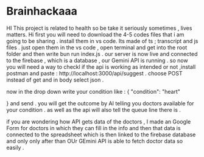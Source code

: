 # Brainhackaaa
HI This project is related to health so be take it seriously sometimes , lives matters.
Hi first you will need to download the 4-5 codes files that i am going to be sharing . install them in vs code.
Its made of ts ; transcript and js files . just open them in the vs code , open terminal and get into the root folder and then write bun run index.js . 
our server is now live and connected to the firebase , which is a database , our Gemini API is running . so now you will need a way to checkl if the api is working as intended or not ,install postman and paste : http://localhost:3000/api/suggest . choose POST instead of get and in body select json .

now in the drop down write your condition like : {
  "condition": "heart"
  
}
 and send . you will get the outcome by AI telling you doctors available for your condition . as well as the api will also tell the queue line there is .



 if you are wondering how API gets data of the doctors , I made an Google Form for doctors in which they can fill in the info and then that data is connected to the spreadsheet which is then linked to the firebase database and only only after than OUr GEmini API is able to fetch doctor data so easily .
